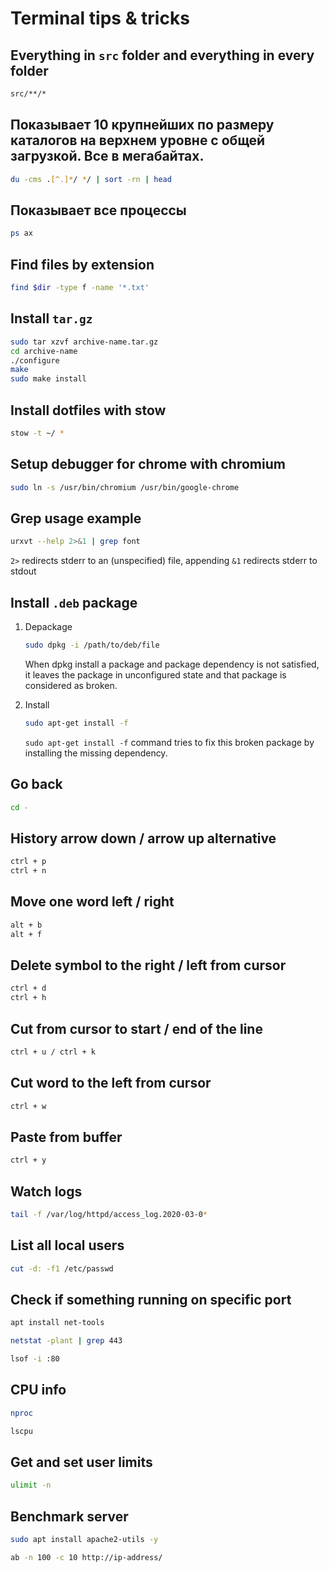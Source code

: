 # Terminal tips & tricks

## Everything in `src` folder and everything in every folder

```bash
src/**/*
```

## Показывает 10 крупнейших по размеру каталогов на верхнем уровне с общей загрузкой. Все в мегабайтах. 
```bash
du -cms .[^.]*/ */ | sort -rn | head
```

## Показывает все процессы 
```bash
ps ax
```

## Find files by extension
```bash
find $dir -type f -name '*.txt'
```

## Install `tar.gz`
```bash
sudo tar xzvf archive-name.tar.gz
cd archive-name
./configure
make
sudo make install
```

## Install dotfiles with stow 
```bash
stow -t ~/ *
```

## Setup debugger for chrome with chromium 
```bash
sudo ln -s /usr/bin/chromium /usr/bin/google-chrome
```

## Grep usage example
```bash
urxvt --help 2>&1 | grep font
```

`2>` redirects stderr to an \(unspecified\) file, appending `&1` redirects stderr to stdout


## Install `.deb` package
  1. Depackage

     ```bash
     sudo dpkg -i /path/to/deb/file
     ```

     When dpkg install a package and package dependency is not satisfied, it leaves the package in unconfigured state and that package is considered as broken.

  2. Install

     ```bash
     sudo apt-get install -f
     ```

     `sudo apt-get install -f` command tries to fix this broken package by installing the missing dependency.

## Go back 
```bash
cd -
```

## History arrow down / arrow up alternative 
```bash
ctrl + p
ctrl + n
```

## Move one word left / right 
```bash
alt + b 
alt + f
```

## Delete symbol to the right / left from cursor 
```bash
ctrl + d 
ctrl + h
```

## Cut from cursor to start / end of the line 
```bash
ctrl + u / ctrl + k
```

## Cut word to the left from cursor 
```bash
ctrl + w
```

## Paste from buffer 
```bash
ctrl + y
```

## Watch logs
```bash
tail -f /var/log/httpd/access_log.2020-03-0*
```

## List all local users
```bash
cut -d: -f1 /etc/passwd
```

## Check if something running on specific port

```sh
apt install net-tools

netstat -plant | grep 443

lsof -i :80
```

## CPU info 

```sh
nproc

lscpu
```

## Get and set user limits

```sh
ulimit -n
```

## Benchmark server

```sh
sudo apt install apache2-utils -y

ab -n 100 -c 10 http://ip-address/
```
